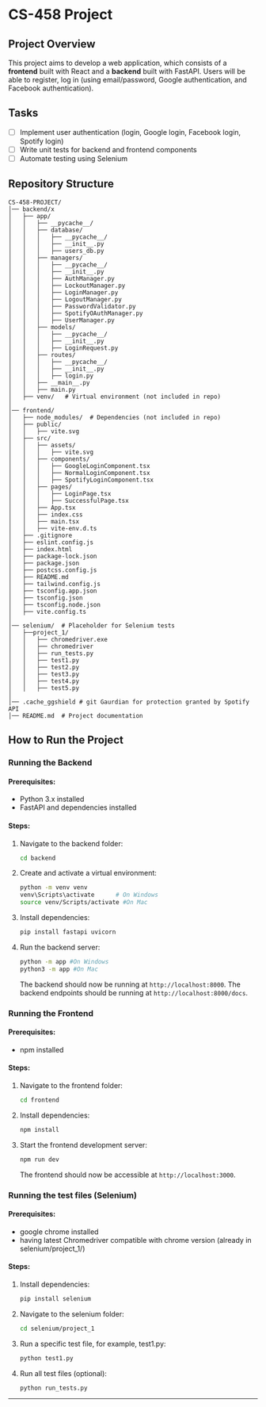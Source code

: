 # CS-458 Project

## Project Overview
This project aims to develop a web application, which consists of a **frontend** built with React and a **backend** built with FastAPI. Users will be able to register, log in (using email/password, Google authentication, and Facebook authentication).

## Tasks
- [ ] Implement user authentication (login, Google login, Facebook login, Spotify login)
- [ ] Write unit tests for backend and frontend components
- [ ] Automate testing using Selenium

## Repository Structure
```
CS-458-PROJECT/
│── backend/x
│   ├── app/
│   │   ├── __pycache__/
│   │   ├── database/
│   │   │   ├── __pycache__/
│   │   │   ├── __init__.py
│   │   │   ├── users_db.py
│   │   ├── managers/
│   │   │   ├── __pycache__/
│   │   │   ├── __init__.py
│   │   │   ├── AuthManager.py
│   │   │   ├── LockoutManager.py
│   │   │   ├── LoginManager.py
│   │   │   ├── LogoutManager.py
│   │   │   ├── PasswordValidator.py
│   │   │   ├── SpotifyOAuthManager.py
│   │   │   ├── UserManager.py
│   │   ├── models/
│   │   │   ├── __pycache__/
│   │   │   ├── __init__.py
│   │   │   ├── LoginRequest.py
│   │   ├── routes/
│   │   │   ├── __pycache__/
│   │   │   ├── __init__.py
│   │   │   ├── login.py
│   │   ├── __main__.py
│   │   ├── main.py
│   ├── venv/   # Virtual environment (not included in repo)
│
│── frontend/
│   ├── node_modules/  # Dependencies (not included in repo)
│   ├── public/
│   │   ├── vite.svg
│   ├── src/
│   │   ├── assets/
│   │   │   ├── vite.svg
│   │   ├── components/
│   │   │   ├── GoogleLoginComponent.tsx
│   │   │   ├── NormalLoginComponent.tsx
│   │   │   ├── SpotifyLoginComponent.tsx
│   │   ├── pages/
│   │   │   ├── LoginPage.tsx
│   │   │   ├── SuccessfulPage.tsx
│   │   ├── App.tsx
│   │   ├── index.css
│   │   ├── main.tsx
│   │   ├── vite-env.d.ts
│   ├── .gitignore
│   ├── eslint.config.js
│   ├── index.html
│   ├── package-lock.json
│   ├── package.json
│   ├── postcss.config.js
│   ├── README.md
│   ├── tailwind.config.js
│   ├── tsconfig.app.json
│   ├── tsconfig.json
│   ├── tsconfig.node.json
│   ├── vite.config.ts
│
│── selenium/  # Placeholder for Selenium tests
│   ├──project_1/
│   │   ├── chromedriver.exe
│   │   ├── chromedriver    
│   │   ├── run_tests.py
│   │   ├── test1.py
│   │   ├── test2.py
│   │   ├── test3.py
│   │   ├── test4.py
│   │   ├── test5.py
│
│── .cache_ggshield # git Gaurdian for protection granted by Spotify API
│── README.md  # Project documentation
```

## How to Run the Project

### Running the Backend
#### Prerequisites:
- Python 3.x installed
- FastAPI and dependencies installed

#### Steps:
1. Navigate to the backend folder:
   ```sh
   cd backend
   ```
2. Create and activate a virtual environment:
   ```sh
   python -m venv venv
   venv\Scripts\activate      # On Windows 
   source venv/Scripts/activate #On Mac
   ```
3. Install dependencies:
   ```sh
   pip install fastapi uvicorn
   ```
4. Run the backend server:
   ```sh
   python -m app #On Windows
   python3 -m app #On Mac
   ```
   The backend should now be running at `http://localhost:8000`.
   The backend endpoints should be running at `http://localhost:8000/docs`.

### Running the Frontend
#### Prerequisites:
- npm installed

#### Steps:
1. Navigate to the frontend folder:
   ```sh
   cd frontend
   ```
2. Install dependencies:
   ```sh
   npm install
   ```
3. Start the frontend development server:
   ```sh
   npm run dev
   ```
   The frontend should now be accessible at `http://localhost:3000`.

### Running the test files (Selenium)
#### Prerequisites:
- google chrome installed
- having latest Chromedriver compatible with chrome version (already in selenium/project_1/)

#### Steps:
1. Install dependencies:  
   ```sh
   pip install selenium
   ```
2. Navigate to the selenium folder:
   ```sh
   cd selenium/project_1
   ```
3. Run a specific test file, for example, test1.py:
   ```sh
   python test1.py
   ```
4. Run all test files (optional):
   ```sh
   python run_tests.py
   ```

---


